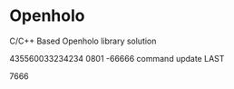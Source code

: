 # Openholo
C/C++ Based Openholo library solution

435560033234234 0801 -66666
command update
LAST

7666

